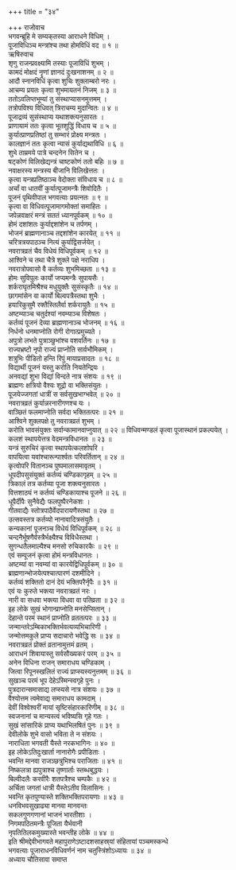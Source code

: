 +++
title = "३४"

+++
राजोवाच  
भगवन्ब्रूहि मे सम्यक्‌तस्या आराधने विधिम् ।  
पूजाविधिञ्च मन्त्रांश्च तथा होमविधिं वद ॥ १ ॥  
ऋषिरुवाच  
शृणु राजन्प्रवक्ष्यामि तस्याः पूजाविधिं शुभम् ।  
कामदं मोक्षदं नॄणां ज्ञानदं दुःखनाशनम् ॥ २ ॥  
आदौ स्नानविधिं कृत्वा शुचिः शुक्लाम्बरो नरः ।  
आचम्य प्रयतः कृत्वा शुभमायतनं निजम् ॥ ३ ॥  
ततोऽवलिप्तभूम्यां तु संस्थाप्यासनमुत्तमम् ।  
तत्रोपविश्य विधिवत् त्रिराचम्य मुदान्वितः ॥ ४ ॥  
पूजाद्रव्यं सुसंस्थाप्य यथाशक्त्यनुसारतः ।  
प्राणायामं ततः कृत्वा भूतशुद्धिं विधाय च ॥ ५ ॥  
कुर्यात्प्राणप्रतिष्ठां तु सम्भारं प्रोक्ष्य मन्त्रतः ।  
कालज्ञानं ततः कृत्वा न्यासं कुर्याद्यथाविधि ॥ ६ ॥  
शुभे ताम्रमये पात्रे चन्दनेन सितेन च ।  
षट्कोणं विलिखेद्यन्त्रं चाष्टकोणं ततो बहिः ॥ ७ ॥  
नवाक्षरस्य मन्त्रस्य बीजानि विलिखेत्ततः ।  
कृत्वा यन्त्रप्रतिष्ठाञ्च वेदोक्ता संविधाय च ॥ ८ ॥  
अर्चां वा धातवीं कुर्यात्पूजामन्त्रैः शिवोदितैः ।  
पूजनं पृथिवीपाल भगवत्याः प्रयत्नतः ॥ ९ ॥  
कृत्वा वा विधिवत्पूजामागमोक्तां समाहितः ।  
जपेन्नवाक्षरं मन्त्रं सततं ध्यानपूर्वकम् ॥ १० ॥  
होमं दशांशतः कुर्याद्दशांशेन च तर्पणम् ।  
भोजनं ब्राह्मणानाञ्च तद्दशांशेन कारयेत् ॥ ११ ॥  
चरित्रत्रयपाठञ्च नित्यं कुर्याद्विसर्जयेत् ।  
नवरात्रव्रतं चैव विधेयं विधिपूर्वकम् ॥ १२ ॥  
आश्विने च तथा चैत्रे शुक्ले पक्षे नराधिप ।  
नवरात्रोपवासो वै कर्तव्यः शुभमिच्छता ॥ १३ ॥  
होमः सुविपुलः कार्यो जप्यमन्त्रैः सुपायसैः ।  
शर्कराघृतमिश्रैश्च मधुयुक्तैः सुसंस्कृतैः ॥ १४ ॥  
छागमांसेन वा कार्यो बिल्वपत्रैस्तथा शुभैः ।  
हयारिकुसुमै रक्तैस्तिलैर्वा शर्करायुतैः ॥ १५ ॥  
अष्टम्याञ्च चतुर्दश्यां नवम्याञ्च विशेषतः ।  
कर्तव्यं पूजनं देव्या ब्राह्मणानाञ्च भोजनम् ॥ १६ ॥  
निर्धनो धनमाप्नोति रोगी रोगात्प्रमुच्यते ।  
अपुत्रो लभते पुत्राञ्छुभांश्च वशवर्तिनः ॥ १७ ॥  
राज्यभ्रष्टो नृपो राज्यं प्राप्नोति सार्वभौमिकम् ।  
शत्रुभिः पीडितो हन्ति रिपुं मायाप्रसादतः ॥ १८ ॥  
विद्यार्थी पूजनं यस्तु करोति नियतेन्द्रियः ।  
अनवद्यां शुभा विद्यां विन्दते नात्र संशयः ॥ १९ ॥  
ब्राह्मणः क्षत्रियो वैश्यः शूद्रो वा भक्तिसंयुतः ।  
पूजयेज्जगतां धात्रीं स सर्वसुखभाग्भवेत् ॥ २० ॥  
नवरात्रव्रतं कुर्यान्नरनारीगणश्च यः ।  
वाञ्छितं फलमाप्नोति सर्वदा भक्तितत्परः ॥ २१ ॥  
आश्विने शुक्लपक्षे तु नवरात्रव्रतं शुभम् ।  
करोति भावसंयुक्तः सर्वान्कामानवाप्नुयात् ॥ २२ ॥
विधिवन्मण्डलं कृत्वा पूजास्थानं प्रकल्पयेत् ।  
कलशं स्थापयेत्तत्र वेदमन्त्रविधानतः ॥ २३ ॥  
यन्त्रं सुरुचिरं कृत्वा स्थापयेत्कलशोपरि ।  
वापयित्वा यवांश्चारून्पार्श्वतः परिवर्तितान् ॥ २४ ॥  
कृत्वोपरि वितानञ्च पुष्पमालासमावृतम् ।  
धूपदीपसुसंयुक्तं कर्तव्यं चण्डिकागृहम् ॥ २५ ॥  
त्रिकालं तत्र कर्तव्या पूजा शक्त्यनुसारतः ।  
वित्तशाठ्यं न कर्तव्यं चण्डिकायाश्च पूजने ॥ २६ ॥  
धूपैर्दीपैः सुनैवेद्यैः फलपुष्पैरनेकशः ।  
गीतवाद्यैः स्तोत्रपाठैर्वेदपारायणैस्तथा ॥ २७ ॥  
उत्सवस्तत्र कर्तव्यो नानावादित्रसंयुतैः ।  
कन्यकानां पूजनञ्च विधेयं विधिपूर्वकम् ॥ २८ ॥  
चन्दनैर्भूषणैर्वस्त्रैर्भक्ष्यैश्च विविधैस्तथा ।  
सुगन्धतैलमाल्यैश्च मनसो रुचिकारकैः ॥ २९ ॥  
एवं सम्पूजनं कृत्वा होमं मन्त्रविधानतः ।  
अष्टम्यां वा नवम्यां वा कारयेद्विधिपूर्वकम् ॥ ३० ॥  
ब्राह्मणान्भोजयेत्पश्चात्पारणं दशमीदिने ।  
कर्तव्यं शक्तितो दानं देयं भक्तिपरैर्नृपैः ॥ ३१ ॥  
एवं यः कुरुते भक्त्या नवरात्रव्रतं नरः ।  
नारी वा सधवा भक्त्या विधवा वा पतिव्रता ॥ ३२ ॥  
इह लोके सुखं भोगान्प्राप्नोति मनसेप्सितान् ।  
देहान्ते परमं स्थानं प्राप्नोति व्रततत्परः ॥ ३३ ॥  
जन्मान्तरेऽम्बिकाभक्तिर्भवत्यव्यभिचारिणी ।  
जन्मोत्तमकुले प्राप्य सदाचारो भवेद्धि सः ॥ ३४ ॥  
नवरात्रव्रतं प्रोक्तं व्रतानामुत्तमं व्रतम् ।  
आराधनं शिवायास्तु सर्वसौख्यकरं परम् ॥ ३५ ॥  
अनेन विधिना राजन् समाराधय चण्डिकाम् ।  
जित्वा रिपूनस्खलितं राज्यं प्राप्स्यस्यनुत्तमम् ॥ ३६ ॥  
सुखञ्च परमं भूप देहेऽस्मिन्स्वगृहे पुनः ।  
पुत्रदारान्समासाद्य लप्स्यसे नात्र संशयः ॥ ३७ ॥  
वैश्योत्तम त्वमेवाद्य समाराधय कामदाम् ।  
देवीं विश्वेश्वरीं मायां सृष्टिसंहारकारिणीम् ॥ ३८ ॥  
स्वजनानां च मान्यस्त्वं भविष्यसि गृहे गतः ।  
सुखं सांसारिकं प्राप्य यथाभिलषितं पुनः ॥ ३९ ॥  
देवीलोके शुभे वासो भविता ते न संशयः ।  
नाराधिता भगवती यैस्ते नरकभागिनः ॥ ४० ॥  
इह लोकेऽतिदुःखार्ता नानारोगैः प्रपीडिताः ।  
भवन्ति मानवा राजञ्छत्रुभिश्च पराजिताः ॥ ४१ ॥  
निष्कलत्रा ह्यपुत्राश्च तृष्णार्ताः स्तब्धबुद्धयः ।  
बिल्वीदलैः करवीरैः शतपत्रैश्च चम्पकैः ॥ ४२ ॥  
अर्चिता जगतां धात्री यैस्तेऽतीव विलासिनः ।  
भवन्ति कृतपुण्यास्ते शक्तिभक्तिपरायणाः ॥ ४३ ॥  
धनविभवसुखाढ्या मानवा मानवन्तः  
     सकलगुणगणानां भाजनं भारतीशाः ।  
निगमपठितमन्त्रैः पूजिता यैर्भवानी  
     नृपतितिलकमुख्यास्ते भवन्तीह लोके ॥ ४४ ॥  
इति श्रीमद्देवीभागवते महापुराणेऽष्टादशसाहस्र्यां संहितायां पञ्चमस्कन्धे  
भगवत्याः पूजाराधनविधिवर्णनं नाम चतुस्त्रिंशोऽध्यायः ॥ ३४ ॥  
अध्याय चौतिसावा समाप्त
